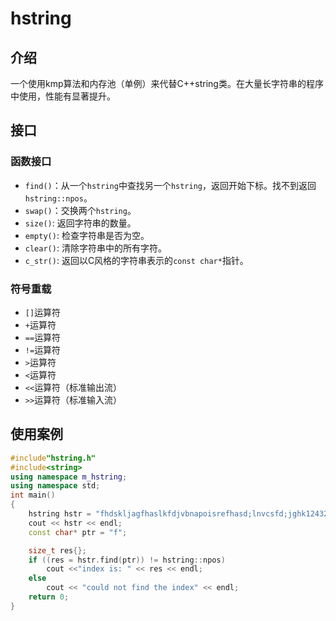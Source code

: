 # hstring

## 介绍

​	一个使用kmp算法和内存池（单例）来代替C++string类。在大量长字符串的程序中使用，性能有显著提升。

## 接口

### 函数接口

* `find()`：从一个`hstring`中查找另一个`hstring`，返回开始下标。找不到返回`hstring::npos`。
* `swap()`：交换两个`hstring`。
* `size()`: 返回字符串的数量。
* `empty()`: 检查字符串是否为空。
* `clear()`: 清除字符串中的所有字符。
* `c_str()`: 返回以C风格的字符串表示的`const char*`指针。

### 符号重载

* `[]`运算符
* `+`运算符
* `==`运算符
* `!=`运算符
* `>`运算符
* `<`运算符
* `<<`运算符（标准输出流）
* `>>`运算符（标准输入流）

## 使用案例

```C++
#include"hstring.h"
#include<string>
using namespace m_hstring;
using namespace std;
int main()
{
	hstring hstr = "fhdskljagfhaslkfdjvbnapoisrefhasd;lnvcsfd;jghk12432uy4132947895y3wqieuh980723qy54rhure3w";
	cout << hstr << endl;
	const char* ptr = "f";

	size_t res{};
	if ((res = hstr.find(ptr)) != hstring::npos)
		cout <<"index is: " << res << endl;
	else
		cout << "could not find the index" << endl;
	return 0;
}
```

